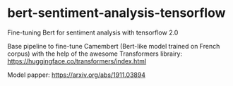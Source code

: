 # bert-sentiment-analysis-tensorflow
Fine-tuning Bert for sentiment analysis with tensorflow 2.0

Base pipeline to fine-tune Camembert (Bert-like model trained on French corpus) with the help of the awesome Transformers librairy:
https://huggingface.co/transformers/index.html

Model papper:
https://arxiv.org/abs/1911.03894
